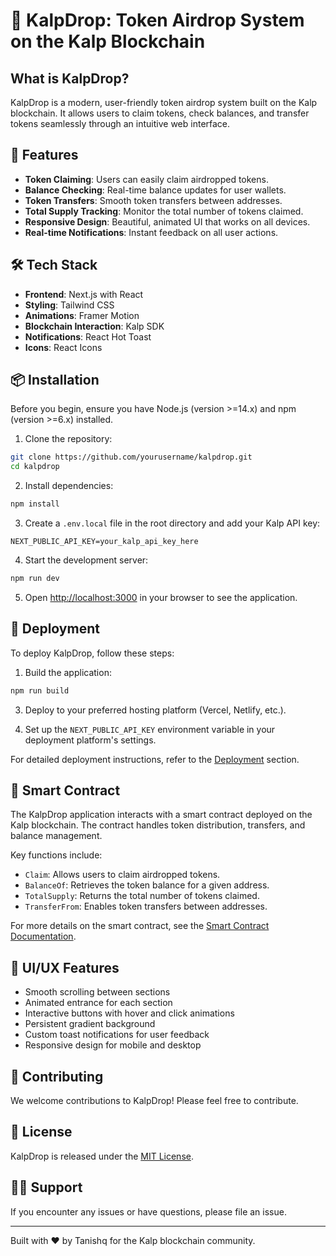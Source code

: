 # 🚀 KalpDrop: Token Airdrop System on the Kalp Blockchain

## What is KalpDrop?

KalpDrop is a modern, user-friendly token airdrop system built on the Kalp blockchain. It allows users to claim tokens, check balances, and transfer tokens seamlessly through an intuitive web interface.

## 🌟 Features

- **Token Claiming**: Users can easily claim airdropped tokens.
- **Balance Checking**: Real-time balance updates for user wallets.
- **Token Transfers**: Smooth token transfers between addresses.
- **Total Supply Tracking**: Monitor the total number of tokens claimed.
- **Responsive Design**: Beautiful, animated UI that works on all devices.
- **Real-time Notifications**: Instant feedback on all user actions.

## 🛠 Tech Stack

- **Frontend**: Next.js with React
- **Styling**: Tailwind CSS
- **Animations**: Framer Motion
- **Blockchain Interaction**: Kalp SDK
- **Notifications**: React Hot Toast
- **Icons**: React Icons

## 📦 Installation

Before you begin, ensure you have Node.js (version >=14.x) and npm (version >=6.x) installed.

1. Clone the repository:
```bash
git clone https://github.com/yourusername/kalpdrop.git
cd kalpdrop
```

2. Install dependencies:
```bash
npm install
```
   
3. Create a `.env.local` file in the root directory and add your Kalp API key:
```
NEXT_PUBLIC_API_KEY=your_kalp_api_key_here
```
   
4. Start the development server:
```bash
npm run dev
```
   
5. Open [http://localhost:3000](http://localhost:3000) in your browser to see the application.

## 🚀 Deployment

To deploy KalpDrop, follow these steps:

1. Build the application:
```bash
npm run build
```

3. Deploy to your preferred hosting platform (Vercel, Netlify, etc.).

4. Set up the `NEXT_PUBLIC_API_KEY` environment variable in your deployment platform's settings.

For detailed deployment instructions, refer to the [Deployment](https://www.netlify.com/blog/2016/09/29/a-step-by-step-guide-deploying-on-netlify/) section.

## 🧪 Smart Contract

The KalpDrop application interacts with a smart contract deployed on the Kalp blockchain. The contract handles token distribution, transfers, and balance management.

Key functions include:
- `Claim`: Allows users to claim airdropped tokens.
- `BalanceOf`: Retrieves the token balance for a given address.
- `TotalSupply`: Returns the total number of tokens claimed.
- `TransferFrom`: Enables token transfers between addresses.

For more details on the smart contract, see the [Smart Contract Documentation](https://care.kalp.studio/support/solutions/articles/1060000085617-how-to-deploy-a-smart-contract-on-kalp-studio).

## 🎨 UI/UX Features

- Smooth scrolling between sections
- Animated entrance for each section
- Interactive buttons with hover and click animations
- Persistent gradient background
- Custom toast notifications for user feedback
- Responsive design for mobile and desktop

## 🤝 Contributing

We welcome contributions to KalpDrop! Please feel free to contribute.

## 📄 License

KalpDrop is released under the [MIT License](https://github.com/Spydiecy/KalpDrop/blob/main/LICENSE).

## 🙋‍♀️ Support

If you encounter any issues or have questions, please file an issue.

---

Built with ❤️ by Tanishq for the Kalp blockchain community.
